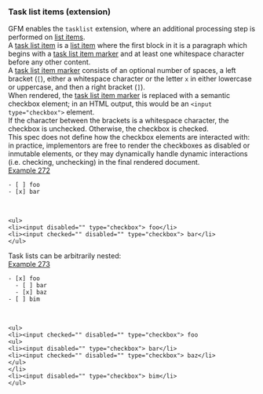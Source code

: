 ### Task list items (extension)

GFM enables the `tasklist` extension, where an additional processing step is performed on [list items](https://github.github.com/gfm/#list-items).  
A [task list item](https://github.github.com/gfm/#task-list-item) is a [list item](https://github.github.com/gfm/#list-items) where the first block in it is a paragraph which begins with a [task list item marker](https://github.github.com/gfm/#task-list-item-marker) and at least one whitespace character before any other content.  
A [task list item marker](https://github.github.com/gfm/#task-list-item-marker) consists of an optional number of spaces, a left bracket (`[`), either a whitespace character or the letter `x` in either lowercase or uppercase, and then a right bracket (`]`).  
When rendered, the [task list item marker](https://github.github.com/gfm/#task-list-item-marker) is replaced with a semantic checkbox element; in an HTML output, this would be an `<input type="checkbox">` element.  
If the character between the brackets is a whitespace character, the checkbox is unchecked. Otherwise, the checkbox is checked.  
This spec does not define how the checkbox elements are interacted with: in practice, implementors are free to render the checkboxes as disabled or inmutable elements, or they may dynamically handle dynamic interactions (i.e. checking, unchecking) in the final rendered document.  
[Example 272](https://github.github.com/gfm/#example-272)  

    - [ ] foo
    - [x] bar

   

    <ul>
    <li><input disabled="" type="checkbox"> foo</li>
    <li><input checked="" disabled="" type="checkbox"> bar</li>
    </ul>

Task lists can be arbitrarily nested:  
[Example 273](https://github.github.com/gfm/#example-273)  

    - [x] foo
      - [ ] bar
      - [x] baz
    - [ ] bim

   

    <ul>
    <li><input checked="" disabled="" type="checkbox"> foo
    <ul>
    <li><input disabled="" type="checkbox"> bar</li>
    <li><input checked="" disabled="" type="checkbox"> baz</li>
    </ul>
    </li>
    <li><input disabled="" type="checkbox"> bim</li>
    </ul>
